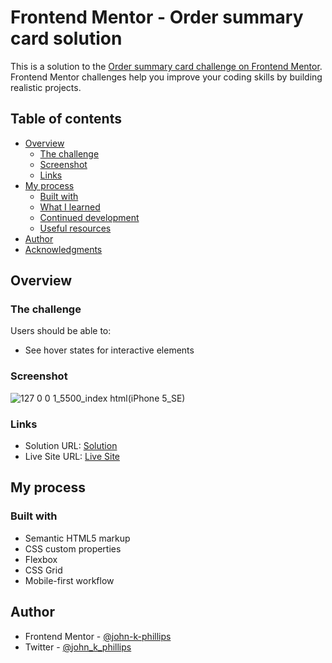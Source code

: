 # Frontend Mentor - Order summary card solution

This is a solution to the [Order summary card challenge on Frontend Mentor](https://www.frontendmentor.io/challenges/order-summary-component-QlPmajDUj). Frontend Mentor challenges help you improve your coding skills by building realistic projects. 

## Table of contents

- [Overview](#overview)
  - [The challenge](#the-challenge)
  - [Screenshot](#screenshot)
  - [Links](#links)
- [My process](#my-process)
  - [Built with](#built-with)
  - [What I learned](#what-i-learned)
  - [Continued development](#continued-development)
  - [Useful resources](#useful-resources)
- [Author](#author)
- [Acknowledgments](#acknowledgments)

## Overview

### The challenge

Users should be able to:

- See hover states for interactive elements

### Screenshot

![127 0 0 1_5500_index html(iPhone 5_SE)](https://user-images.githubusercontent.com/88464263/129955838-ea033441-5839-4a45-8033-1f57eddce65a.png)

### Links

- Solution URL: [Solution](https://www.frontendmentor.io/solutions/flexbox-mobile-first-white-spcae-VsR-SNMFc)
- Live Site URL: [Live Site](https://gallant-hawking-2dad18.netlify.app/)

## My process

### Built with

- Semantic HTML5 markup
- CSS custom properties
- Flexbox
- CSS Grid
- Mobile-first workflow

## Author

- Frontend Mentor - [@john-k-phillips](https://www.frontendmentor.io/profile/John-K-Phillips)
- Twitter - [@john_k_phillips](https://twitter.com/john_k_phillips)

